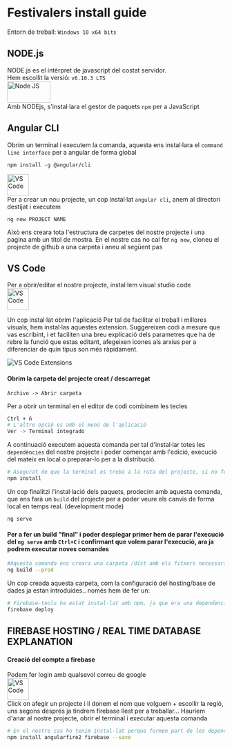 # Festivalers install guide
Entorn de treball:
`Windows 10 x64 bits`

## NODE.js 
NODE.js es el intèrpret de javascript del costat servidor.   
Hem escollit la versió: `v6.10.3 LTS `   
[<img src="https://upload.wikimedia.org/wikipedia/commons/thumb/d/d9/Node.js_logo.svg/1200px-Node.js_logo.svg.png" alt="Node JS" width="100" height="50">](https://nodejs.org/es/)    
Amb NODEjs, s'instal·lara el gestor de paquets `npm` per a JavaScript

## Angular CLI
Obrim un terminal i executem la comanda, aquesta ens instal·lara el `command line interface` per a angular de forma global
```
npm install -g @angular/cli
```
[<img src="https://avatars0.githubusercontent.com/u/139426?v=3&s=400" alt="VS Code" width="50" height="50">](https://cli.angular.io)   
Per a crear un nou projecte, un cop instal·lat `angular cli`, anem al directori destijat i executem
```
ng new PROJECT NAME
```
Això ens creara tota l'estructura de carpetes del nostre projecte i una pagina amb un titol de mostra.
En el nostre cas no cal fer `ng new`, cloneu el projecte de github a una carpeta i aneu al següent pas

## VS Code
Per a obrir/editar el nostre projecte, instal·lem visual studio code   
[<img src="https://raw.githubusercontent.com/viatsko/awesome-vscode/master/logo.ico" alt="VS Code" width="50" height="50">](https://code.visualstudio.com/)

Un cop instal·lat obrim l'aplicació
Per tal de facilitar el treball i millores visuals, hem instal·las aquestes extension.
Suggereixen codi a mesure que vas escribint, i et faciliten una breu explicació dels parametres que ha de rebre la funció que estas editant, afegeixen icones als arxius per a diferenciar de quin tipus son més ràpidament.   
   
<img src="https://i.gyazo.com/e261d444a5def2233340d9120d550025.png" alt="VS Code Extensions">

#### Obrim la carpeta del projecte creat / descarregat 
```
Archivo -> Abrir carpeta
```
Per a obrir un terminal en el editor de codi combinem les tecles
```bash
Ctrl + ñ
# L'altre opció es amb el menú de l'aplicació
Ver -> Terminal integrado
```
A continuació executem aquesta comanda per tal d'instal·lar totes les `dependències` del nostre projecte i poder començar amb l'edició, execució del mateix en local o preparar-lo per a la distribució.   
```bash
# Asegurat de que la terminal es troba a la ruta del projecte, si no fes:  cd /PATH/
npm install
```
Un cop finalitzi l'instal·lació dels paquets, prodecim amb aquesta comanda, que ens farà un `build` del projecte per a poder veure els canvis de forma local en temps real. (development mode)
```
ng serve
```
#### Per a fer un build "final" i poder desplegar primer hem de parar l'execució del `ng serve` amb `Ctrl+C` i confirmant que volem parar l'execució, ara ja podrem executar noves comandes
```bash
#Aquesta comanda ens creara una carpeta /dist amb els fitxers necessaris i comprimits de la nostra aplicació
ng build --prod
```
Un cop creada aquesta carpeta, com la configuració del hosting/base de dades ja estan introduides.. només hem de fer un:
```bash
# Firebase-tools ha estat instal·lat amb npm, ja que era una dependència del projecte
firebase deploy
```
## FIREBASE HOSTING / REAL TIME DATABASE EXPLANATION
#### Creació del compte a firebase
Podem fer login amb qualsevol correu de google  
[<img src="https://www.gstatic.com/mobilesdk/160503_mobilesdk/logo/2x/firebase_28dp.png" alt="VS Code" width="50" height="50">](https://console.firebase.google.com/)  
Click on afegir un projecte i li donem el nom que volguem + escollir la regió, uns segons després ja tindrem firebase llest per a treballar... 
Hauriem d'anar al nostre projecte, obrir el terminal i executar aquesta comanda
```bash
# En el nostre cas ho tenim instal·lat perque formen part de les dependències del nostre projecte, omitim aquest pas
npm install angularfire2 firebase --save
```


